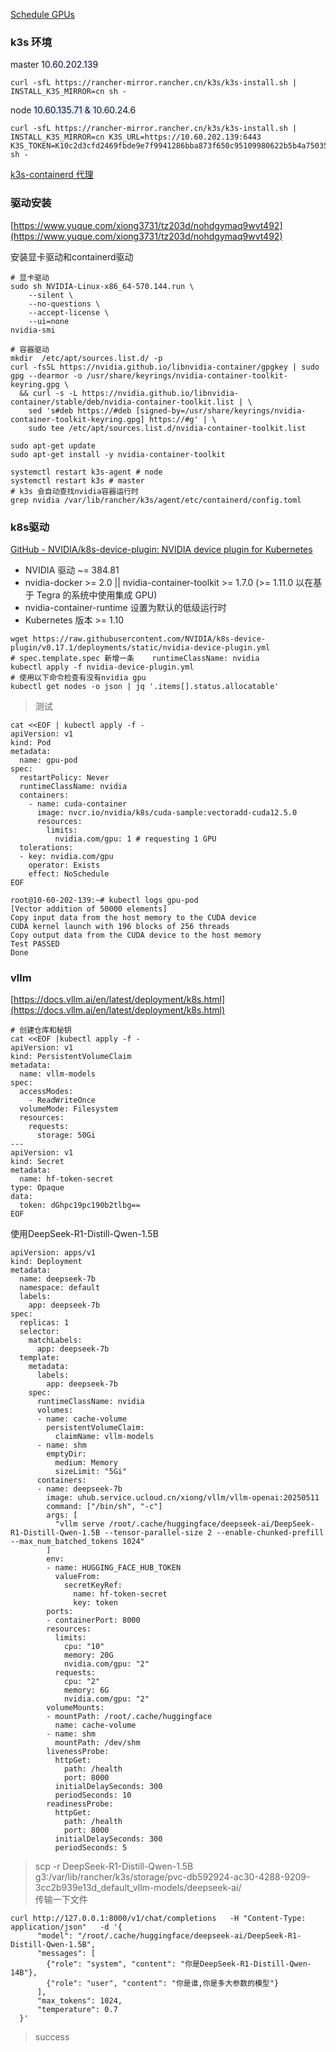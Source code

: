 [Schedule GPUs](https://kubernetes.io/docs/tasks/manage-gpus/scheduling-gpus/)

### k3s 环境
master <font style="color:rgb(10, 22, 51);background-color:rgb(246, 246, 251);">10.60.202.139</font>

```shell
curl -sfL https://rancher-mirror.rancher.cn/k3s/k3s-install.sh | INSTALL_K3S_MIRROR=cn sh -
```

node <font style="color:rgb(10, 22, 51);background-color:rgb(234, 238, 253);">10.60.135.71 & </font><font style="color:rgb(10, 22, 51);background-color:rgb(246, 246, 251);">10.60.24.6</font>

```shell
curl -sfL https://rancher-mirror.rancher.cn/k3s/k3s-install.sh | INSTALL_K3S_MIRROR=cn K3S_URL=https://10.60.202.139:6443 K3S_TOKEN=K10c2d3cfd2469fbde9e7f9941286bba873f650c95109980622b5b4a75035af06bf::server:75731e405f9d08cbb095969a18a24cd3 sh -
```

[k3s-containerd 代理](https://www.yuque.com/xiong3731/yunwei/exeppmogrcaduzbg)

### 驱动安装
[https://www.yuque.com/xiong3731/tz203d/nohdgymaq9wvt492](https://www.yuque.com/xiong3731/tz203d/nohdgymaq9wvt492)

安装显卡驱动和containerd驱动

```shell
# 显卡驱动
sudo sh NVIDIA-Linux-x86_64-570.144.run \
    --silent \
    --no-questions \
    --accept-license \
    --ui=none
nvidia-smi

# 容器驱动
mkdir  /etc/apt/sources.list.d/ -p
curl -fsSL https://nvidia.github.io/libnvidia-container/gpgkey | sudo gpg --dearmor -o /usr/share/keyrings/nvidia-container-toolkit-keyring.gpg \
  && curl -s -L https://nvidia.github.io/libnvidia-container/stable/deb/nvidia-container-toolkit.list | \
    sed 's#deb https://#deb [signed-by=/usr/share/keyrings/nvidia-container-toolkit-keyring.gpg] https://#g' | \
    sudo tee /etc/apt/sources.list.d/nvidia-container-toolkit.list

sudo apt-get update
sudo apt-get install -y nvidia-container-toolkit

systemctl restart k3s-agent # node
systemctl restart k3s # master
# k3s 会自动查找nvidia容器运行时
grep nvidia /var/lib/rancher/k3s/agent/etc/containerd/config.toml
```

### k8s驱动
[GitHub - NVIDIA/k8s-device-plugin: NVIDIA device plugin for Kubernetes](https://github.com/NVIDIA/k8s-device-plugin?tab=readme-ov-file#quick-start)

+ <font style="color:rgb(31, 35, 40);">NVIDIA 驱动 ~= 384.81</font>
+ <font style="color:rgb(31, 35, 40);">nvidia-docker >= 2.0 || nvidia-container-toolkit >= 1.7.0 (>= 1.11.0 以在基于 Tegra 的系统中使用集成 GPU)</font>
+ <font style="color:rgb(31, 35, 40);">nvidia-container-runtime 设置为默认的低级运行时</font>
+ <font style="color:rgb(31, 35, 40);">Kubernetes 版本 >= 1.10</font>

```shell
wget https://raw.githubusercontent.com/NVIDIA/k8s-device-plugin/v0.17.1/deployments/static/nvidia-device-plugin.yml
# spec.template.spec 新增一条    runtimeClassName: nvidia
kubectl apply -f nvidia-device-plugin.yml
# 使用以下命令检查有没有nvidia gpu
kubectl get nodes -o json | jq '.items[].status.allocatable'

```

> 测试
>

```shell
cat <<EOF | kubectl apply -f -
apiVersion: v1
kind: Pod
metadata:
  name: gpu-pod
spec:
  restartPolicy: Never
  runtimeClassName: nvidia
  containers:
    - name: cuda-container
      image: nvcr.io/nvidia/k8s/cuda-sample:vectoradd-cuda12.5.0
      resources:
        limits:
          nvidia.com/gpu: 1 # requesting 1 GPU
  tolerations:
  - key: nvidia.com/gpu
    operator: Exists
    effect: NoSchedule
EOF

root@10-60-202-139:~# kubectl logs gpu-pod
[Vector addition of 50000 elements]
Copy input data from the host memory to the CUDA device
CUDA kernel launch with 196 blocks of 256 threads
Copy output data from the CUDA device to the host memory
Test PASSED
Done
```

### vllm
[https://docs.vllm.ai/en/latest/deployment/k8s.html](https://docs.vllm.ai/en/latest/deployment/k8s.html)

```shell
# 创建仓库和秘钥
cat <<EOF |kubectl apply -f -
apiVersion: v1
kind: PersistentVolumeClaim
metadata:
  name: vllm-models
spec:
  accessModes:
    - ReadWriteOnce
  volumeMode: Filesystem
  resources:
    requests:
      storage: 50Gi
---
apiVersion: v1
kind: Secret
metadata:
  name: hf-token-secret
type: Opaque
data:
  token: dGhpc19pc190b2tlbg==
EOF
```

使用DeepSeek-R1-Distill-Qwen-1.5B

```shell
apiVersion: apps/v1
kind: Deployment
metadata:
  name: deepseek-7b
  namespace: default
  labels:
    app: deepseek-7b
spec:
  replicas: 1
  selector:
    matchLabels:
      app: deepseek-7b
  template:
    metadata:
      labels:
        app: deepseek-7b
    spec:
      runtimeClassName: nvidia
      volumes:
      - name: cache-volume
        persistentVolumeClaim:
          claimName: vllm-models
      - name: shm
        emptyDir:
          medium: Memory
          sizeLimit: "5Gi"
      containers:
      - name: deepseek-7b
        image: uhub.service.ucloud.cn/xiong/vllm/vllm-openai:20250511
        command: ["/bin/sh", "-c"]
        args: [
          "vllm serve /root/.cache/huggingface/deepseek-ai/DeepSeek-R1-Distill-Qwen-1.5B --tensor-parallel-size 2 --enable-chunked-prefill --max_num_batched_tokens 1024"
        ]
        env:
        - name: HUGGING_FACE_HUB_TOKEN
          valueFrom:
            secretKeyRef:
              name: hf-token-secret
              key: token
        ports:
        - containerPort: 8000
        resources:
          limits:
            cpu: "10"
            memory: 20G
            nvidia.com/gpu: "2"
          requests:
            cpu: "2"
            memory: 6G
            nvidia.com/gpu: "2"
        volumeMounts:
        - mountPath: /root/.cache/huggingface
          name: cache-volume
        - name: shm
          mountPath: /dev/shm
        livenessProbe:
          httpGet:
            path: /health
            port: 8000
          initialDelaySeconds: 300
          periodSeconds: 10
        readinessProbe:
          httpGet:
            path: /health
            port: 8000
          initialDelaySeconds: 300
          periodSeconds: 5
```

> scp -r  DeepSeek-R1-Distill-Qwen-1.5B g3:/var/lib/rancher/k3s/storage/pvc-db592924-ac30-4288-9209-3cc2b939e13d_default_vllm-models/deepseek-ai/  
传输一下文件
>

```shell
curl http://127.0.0.1:8000/v1/chat/completions   -H "Content-Type: application/json"   -d '{
      "model": "/root/.cache/huggingface/deepseek-ai/DeepSeek-R1-Distill-Qwen-1.5B",
      "messages": [
        {"role": "system", "content": "你是DeepSeek-R1-Distill-Qwen-14B"},
        {"role": "user", "content": "你是谁,你是多大参数的模型"}
      ],
      "max_tokens": 1024,
      "temperature": 0.7
  }'
```

> success
>

